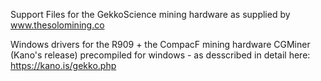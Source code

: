 Support Files for the GekkoScience mining hardware as supplied by www.thesolomining.co

Windows drivers for the R909 + the CompacF mining hardware
CGMiner (Kano's release) precompiled for windows - as desscribed in detail here: https://kano.is/gekko.php
